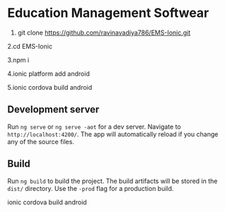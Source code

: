 # Education Management Softwear

1. git clone https://github.com/ravinavadiya786/EMS-Ionic.git

2.cd EMS-Ionic

3.npm i

4.ionic platform add android

5.ionic cordova build android

## Development server

Run `ng serve` or `ng serve -aot` for a dev server. Navigate to `http://localhost:4200/`. The app will automatically reload if you change any of the source files.


## Build

Run `ng build` to build the project. The build artifacts will be stored in the `dist/` directory. Use the `-prod` flag for a production build.

ionic cordova build android